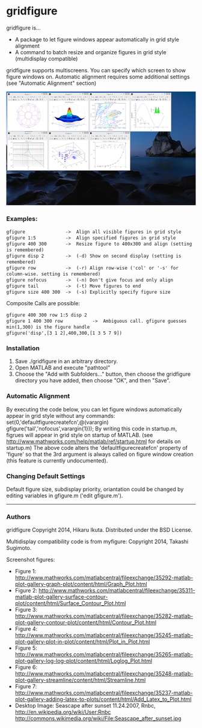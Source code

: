 gridfigure
==========
gridfigure is...

- A package to let figure windows appear automatically in grid style alignment  
- A command to batch resize and organize figures in grid style (multidisplay compatible)

gridfigure supports multiscreens. You can specify which screen to show figure windows on.
Automatic alignment requires some additional settings (see "Automatic Alignment" section)

![gfigure example](./screenshot.png) 

### Examples:
    gfigure               ->  Align all visible figures in grid style
    gfigure 1:5           ->  Align specified figures in grid style
    gfigure 400 300       ->  Resize figure to 400x300 and align (setting is remembered)
    gfigure disp 2        ->  (-d) Show on second display (setting is remembered)
    gfigure row           ->  (-r) Align row-wise ('col' or '-s' for column-wise. setting is remembered)
    gfigure nofocus       ->  (-n) Don't give focus and only align
    gfigure tail          ->  (-t) Move figures to end
    gfigure size 400 300  ->  (-s) Explicitly specify figure size
Composite Calls are possible:

    gfigure 400 300 row 1:5 disp 2
    gfigure 1 400 300 row           ->  Ambiguous call. gfigure guesses min(1,300) is the figure handle
    gfigure('disp',[3 1 2],400,300,[1 3 5 7 9])


### Installation
1. Save ./gridfigure in an arbitrary directory.
2. Open MATLAB and execute "pathtool"
3. Choose the "Add with Subfolders..." button,
   then choose the gridfigure directory you have added,
   then choose "OK", and then "Save".


### Automatic Alignment
By executing the code below, you can let figure windows automatically appear in grid style without any commands:
    set(0,'defaultfigurecreatefcn',@(varargin) gfigure('tail','nofocus',varargin{1}));
By writing this code in startup.m, figrues will appear in grid style on startup of MATLAB.
(see http://www.mathworks.com/help/matlab/ref/startup.html for details on startup.m)
The above code alters the 'defaultfigurecreatefcn' property of 'figure'
so that the 3rd argument is always called on figure window creation (this feature is currently undocumented).


### Changing Default Settings
Default figure size, subdisplay priority, oriantation could be changed by editing variables in gfigure.m ('edit gfigure.m').


----
### Authors
gridfigure
Copyright 2014, Hikaru Ikuta.
Distributed under the BSD License.

Multidisplay compatibility code is from myfigure:
Copyright 2014, Takashi Sugimoto.

Screenshot figures:

- Figure 1: http://www.mathworks.com/matlabcentral/fileexchange/35292-matlab-plot-gallery-graph-plot/content/html/Graph_Plot.html
- Figure 2: http://www.mathworks.com/matlabcentral/fileexchange/35311-matlab-plot-gallery-surface-contour-plot/content/html/Surface_Contour_Plot.html
- Figure 3: http://www.mathworks.com/matlabcentral/fileexchange/35282-matlab-plot-gallery-contour-plot/content/html/Contour_Plot.html
- Figure 4: http://www.mathworks.com/matlabcentral/fileexchange/35245-matlab-plot-gallery-plot-in-plot/content/html/Plot_in_Plot.html
- Figure 5: http://www.mathworks.com/matlabcentral/fileexchange/35265-matlab-plot-gallery-log-log-plot/content/html/Loglog_Plot.html
- Figure 6: http://www.mathworks.com/matlabcentral/fileexchange/35248-matlab-plot-gallery-streamline/content/html/Streamline.html
- Figure 7: http://www.mathworks.com/matlabcentral/fileexchange/35237-matlab-plot-gallery-adding-latex-to-plots/content/html/Add_Latex_to_Plot.html
- Desktop Image: Seascape after sunset
  11.24.2007, Rnbc, http://en.wikipedia.org/wiki/User:Rnbc
  http://commons.wikimedia.org/wiki/File:Seascape_after_sunset.jpg